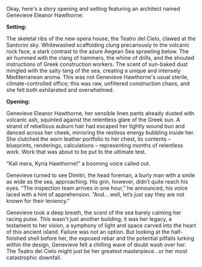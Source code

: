 Okay, here's a story opening and setting featuring an architect named Genevieve Eleanor Hawthorne:

**Setting:**

The skeletal ribs of the new opera house, the Teatro del Cielo, clawed at the Santorini sky. Whitewashed scaffolding clung precariously to the volcanic rock face, a stark contrast to the azure Aegean Sea sprawling below. The air hummed with the clang of hammers, the whine of drills, and the shouted instructions of Greek construction workers. The scent of sun-baked dust mingled with the salty tang of the sea, creating a unique and intensely Mediterranean aroma. This was not Genevieve Hawthorne's usual sterile, climate-controlled office; this was raw, unfiltered construction chaos, and she felt both exhilarated and overwhelmed.

**Opening:**

Genevieve Eleanor Hawthorne, her sensible linen pants already dusted with volcanic ash, squinted against the relentless glare of the Greek sun. A strand of rebellious auburn hair had escaped her tightly wound bun and danced across her cheek, mirroring the restless energy bubbling inside her. She clutched the worn leather portfolio to her chest, its contents – blueprints, renderings, calculations – representing months of relentless work. Work that was about to be put to the ultimate test.

“Kali mera, Kyria Hawthorne!” a booming voice called out.

Genevieve turned to see Dimitri, the head foreman, a burly man with a smile as wide as the sea, approaching. His grin, however, didn’t quite reach his eyes. “The inspection team arrives in one hour,” he announced, his voice laced with a hint of apprehension. “And… well, let’s just say they are not known for their leniency.”

Genevieve took a deep breath, the scent of the sea barely calming her racing pulse. This wasn't just another building; it was her legacy, a testament to her vision, a symphony of light and space carved into the heart of this ancient island. Failure was not an option. But looking at the half-finished shell before her, the exposed rebar and the potential pitfalls lurking within the design, Genevieve felt a chilling wave of doubt wash over her. The Teatro del Cielo might just be her greatest masterpiece…or her most catastrophic downfall.

